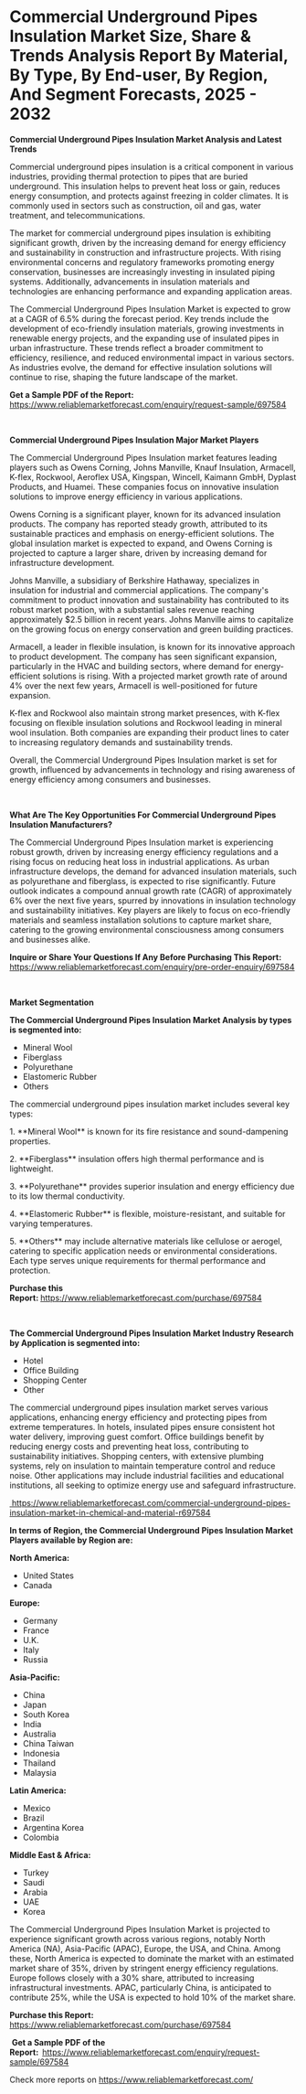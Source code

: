<p><h1>Commercial Underground Pipes Insulation Market Size, Share & Trends Analysis Report By Material, By Type, By End-user, By Region, And Segment Forecasts, 2025 - 2032</h1></p><p><strong>Commercial Underground Pipes Insulation Market Analysis and Latest Trends</strong></p>
<p><p>Commercial underground pipes insulation is a critical component in various industries, providing thermal protection to pipes that are buried underground. This insulation helps to prevent heat loss or gain, reduces energy consumption, and protects against freezing in colder climates. It is commonly used in sectors such as construction, oil and gas, water treatment, and telecommunications.</p><p>The market for commercial underground pipes insulation is exhibiting significant growth, driven by the increasing demand for energy efficiency and sustainability in construction and infrastructure projects. With rising environmental concerns and regulatory frameworks promoting energy conservation, businesses are increasingly investing in insulated piping systems. Additionally, advancements in insulation materials and technologies are enhancing performance and expanding application areas.</p><p>The Commercial Underground Pipes Insulation Market is expected to grow at a CAGR of 6.5% during the forecast period. Key trends include the development of eco-friendly insulation materials, growing investments in renewable energy projects, and the expanding use of insulated pipes in urban infrastructure. These trends reflect a broader commitment to efficiency, resilience, and reduced environmental impact in various sectors. As industries evolve, the demand for effective insulation solutions will continue to rise, shaping the future landscape of the market.</p></p>
<p><strong>Get a Sample PDF of the Report:&nbsp;</strong> <a href="https://www.reliablemarketforecast.com/enquiry/request-sample/697584?utm_campaign=2781&utm_medium=2&utm_source=Github&utm_content=ia&utm_term=23032025&utm_id=commercial-underground-pipes-insulation">https://www.reliablemarketforecast.com/enquiry/request-sample/697584</a></p>
<p>&nbsp;</p>
<p><strong>Commercial Underground Pipes Insulation Major Market Players</strong></p>
<p><p>The Commercial Underground Pipes Insulation market features leading players such as Owens Corning, Johns Manville, Knauf Insulation, Armacell, K-flex, Rockwool, Aeroflex USA, Kingspan, Wincell, Kaimann GmbH, Dyplast Products, and Huamei. These companies focus on innovative insulation solutions to improve energy efficiency in various applications.</p><p>Owens Corning is a significant player, known for its advanced insulation products. The company has reported steady growth, attributed to its sustainable practices and emphasis on energy-efficient solutions. The global insulation market is expected to expand, and Owens Corning is projected to capture a larger share, driven by increasing demand for infrastructure development.</p><p>Johns Manville, a subsidiary of Berkshire Hathaway, specializes in insulation for industrial and commercial applications. The company's commitment to product innovation and sustainability has contributed to its robust market position, with a substantial sales revenue reaching approximately $2.5 billion in recent years. Johns Manville aims to capitalize on the growing focus on energy conservation and green building practices.</p><p>Armacell, a leader in flexible insulation, is known for its innovative approach to product development. The company has seen significant expansion, particularly in the HVAC and building sectors, where demand for energy-efficient solutions is rising. With a projected market growth rate of around 4% over the next few years, Armacell is well-positioned for future expansion.</p><p>K-flex and Rockwool also maintain strong market presences, with K-flex focusing on flexible insulation solutions and Rockwool leading in mineral wool insulation. Both companies are expanding their product lines to cater to increasing regulatory demands and sustainability trends.</p><p>Overall, the Commercial Underground Pipes Insulation market is set for growth, influenced by advancements in technology and rising awareness of energy efficiency among consumers and businesses.</p></p>
<p>&nbsp;</p>
<p><strong>What Are The Key Opportunities For Commercial Underground Pipes Insulation Manufacturers?</strong></p>
<p><p>The Commercial Underground Pipes Insulation market is experiencing robust growth, driven by increasing energy efficiency regulations and a rising focus on reducing heat loss in industrial applications. As urban infrastructure develops, the demand for advanced insulation materials, such as polyurethane and fiberglass, is expected to rise significantly. Future outlook indicates a compound annual growth rate (CAGR) of approximately 6% over the next five years, spurred by innovations in insulation technology and sustainability initiatives. Key players are likely to focus on eco-friendly materials and seamless installation solutions to capture market share, catering to the growing environmental consciousness among consumers and businesses alike.</p></p>
<p><strong>Inquire or Share Your Questions If Any Before Purchasing This Report:</strong> <a href="https://www.reliablemarketforecast.com/enquiry/pre-order-enquiry/697584?utm_campaign=2781&utm_medium=2&utm_source=Github&utm_content=ia&utm_term=23032025&utm_id=commercial-underground-pipes-insulation">https://www.reliablemarketforecast.com/enquiry/pre-order-enquiry/697584</a></p>
<p>&nbsp;</p>
<p><strong>Market Segmentation</strong></p>
<p><strong>The Commercial Underground Pipes Insulation Market Analysis by types is segmented into:</strong></p>
<p><ul><li>Mineral Wool</li><li>Fiberglass</li><li>Polyurethane</li><li>Elastomeric Rubber</li><li>Others</li></ul></p>
<p><p>The commercial underground pipes insulation market includes several key types: </p><p>1. **Mineral Wool** is known for its fire resistance and sound-dampening properties.</p><p>2. **Fiberglass** insulation offers high thermal performance and is lightweight.</p><p>3. **Polyurethane** provides superior insulation and energy efficiency due to its low thermal conductivity.</p><p>4. **Elastomeric Rubber** is flexible, moisture-resistant, and suitable for varying temperatures. </p><p>5. **Others** may include alternative materials like cellulose or aerogel, catering to specific application needs or environmental considerations. Each type serves unique requirements for thermal performance and protection.</p></p>
<p><strong>Purchase this Report:&nbsp;</strong><a href="https://www.reliablemarketforecast.com/purchase/697584?utm_campaign=2781&utm_medium=2&utm_source=Github&utm_content=ia&utm_term=23032025&utm_id=commercial-underground-pipes-insulation">https://www.reliablemarketforecast.com/purchase/697584</a></p>
<p>&nbsp;</p>
<p><strong>The Commercial Underground Pipes Insulation Market Industry Research by Application is segmented into:</strong></p>
<p><ul><li>Hotel</li><li>Office Building</li><li>Shopping Center</li><li>Other</li></ul></p>
<p><p>The commercial underground pipes insulation market serves various applications, enhancing energy efficiency and protecting pipes from extreme temperatures. In hotels, insulated pipes ensure consistent hot water delivery, improving guest comfort. Office buildings benefit by reducing energy costs and preventing heat loss, contributing to sustainability initiatives. Shopping centers, with extensive plumbing systems, rely on insulation to maintain temperature control and reduce noise. Other applications may include industrial facilities and educational institutions, all seeking to optimize energy use and safeguard infrastructure.</p></p>
<p><a href="https://www.reliablemarketforecast.com/commercial-underground-pipes-insulation-market-in-chemical-and-material-r697584?utm_campaign=2781&utm_medium=2&utm_source=Github&utm_content=ia&utm_term=23032025&utm_id=commercial-underground-pipes-insulation">&nbsp;https://www.reliablemarketforecast.com/commercial-underground-pipes-insulation-market-in-chemical-and-material-r697584</a></p>
<p><strong>In terms of Region, the Commercial Underground Pipes Insulation Market Players available by Region are:</strong></p>
<p>
    <p> <strong> North America: </strong>
        <ul>
            <li>United States</li>
            <li>Canada</li>
        </ul>
        </p> 
    <p> <strong> Europe: </strong>
        <ul>
            <li>Germany</li>
            <li>France</li>
            <li>U.K.</li>
            <li>Italy</li>
            <li>Russia</li>
        </ul>
        </p> 
    <p> <strong> Asia-Pacific: </strong>
        <ul>
            <li>China</li>
            <li>Japan</li>
            <li>South Korea</li>
            <li>India</li>
            <li>Australia</li>
            <li>China Taiwan</li>
            <li>Indonesia</li>
            <li>Thailand</li>
            <li>Malaysia</li>
        </ul>
        </p> 
    <p> <strong> Latin America: </strong>
        <ul>
            <li>Mexico</li>
            <li>Brazil</li>
            <li>Argentina Korea</li>
            <li>Colombia</li>
        </ul>
        </p> 
    <p> <strong> Middle East & Africa: </strong>
        <ul>
            <li>Turkey</li>
            <li>Saudi</li>
            <li>Arabia</li>
            <li>UAE</li>
            <li>Korea</li>
        </ul>
    </p>
    </p>
<p><p>The Commercial Underground Pipes Insulation Market is projected to experience significant growth across various regions, notably North America (NA), Asia-Pacific (APAC), Europe, the USA, and China. Among these, North America is expected to dominate the market with an estimated market share of 35%, driven by stringent energy efficiency regulations. Europe follows closely with a 30% share, attributed to increasing infrastructural investments. APAC, particularly China, is anticipated to contribute 25%, while the USA is expected to hold 10% of the market share.</p></p>
<p><strong>Purchase this Report: </strong><a href="https://www.reliablemarketforecast.com/purchase/697584?utm_campaign=2781&utm_medium=2&utm_source=Github&utm_content=ia&utm_term=23032025&utm_id=commercial-underground-pipes-insulation">https://www.reliablemarketforecast.com/purchase/697584</a></p>
<p>&nbsp;<strong>Get a Sample PDF of the Report:&nbsp;&nbsp;</strong><a href="https://www.reliablemarketforecast.com/enquiry/request-sample/697584?utm_campaign=2781&utm_medium=2&utm_source=Github&utm_content=ia&utm_term=23032025&utm_id=commercial-underground-pipes-insulation">https://www.reliablemarketforecast.com/enquiry/request-sample/697584</a></p>
<p><strong></strong></p>
<p>Check more reports on <a href="https://www.reliablemarketforecast.com/?utm_campaign=2781&utm_medium=2&utm_source=Github&utm_content=ia&utm_term=23032025&utm_id=commercial-underground-pipes-insulation">https://www.reliablemarketforecast.com/</a></p>